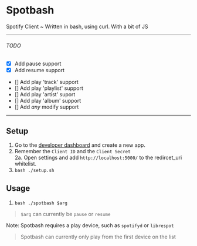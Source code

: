 # Spotbash
Spotify Client ~ Written in bash, using curl. With a bit of JS
***
###### TODO
- [x] Add pause support
- [x] Add resume support 
- [] Add play 'track' support
- [] Add play 'playlist' support
- [] Add play 'artist' suport
- [] Add play 'album' support
- [] Add *any* modify support
***
## Setup
1. Go to the [developer dashboard](https://developer.spotify.com/dashboard/applications) and create a new app.
2. Remember the `Client ID` and the `Client Secret`\
2a. Open settings and add `http://localhost:5000/` to the redircet_uri whitelist.
3. `bash ./setup.sh`
## Usage
1. `bash ./spotbash $arg`
> `$arg` can currently be `pause` or `resume`

Note: Spotbash requires a play device, such as `spotifyd` or `librespot`
> Spotbash can currently only play from the first device on the list
